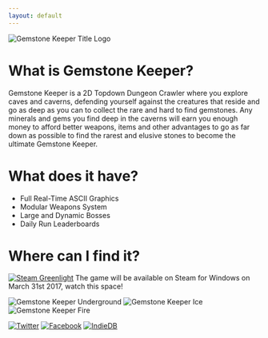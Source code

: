 ```yaml
---
layout: default
---
```


![Gemstone Keeper Title Logo](http://i.imgur.com/dzbnSG7.gif)

# What is Gemstone Keeper?
Gemstone Keeper is a 2D Topdown Dungeon Crawler where you explore caves and caverns, defending yourself against the creatures that reside and go as deep as you can to collect the rare and hard to find gemstones. Any minerals and gems you find deep in the caverns will earn you enough money to afford better weapons, items and other advantages to go as far down as possible to find the rarest and elusive stones to become the ultimate Gemstone Keeper.

# What does it have?
* Full Real-Time ASCII Graphics
* Modular Weapons System
* Large and Dynamic Bosses
* Daily Run Leaderboards

# Where can I find it?
[![Steam Greenlight](http://i.imgur.com/uj8mh9n.png)](https://steamcommunity.com/sharedfiles/filedetails/?id=661135046) 
The game will be available on Steam for Windows on March 31st 2017, watch this space!

![Gemstone Keeper Underground](http://i.imgur.com/0OOLJbD.png)
![Gemstone Keeper Ice](http://i.imgur.com/lX0NnvD.png)
![Gemstone Keeper Fire](http://i.imgur.com/21RCvIj.png)

[![Twitter](http://i.imgur.com/WtfSBE6.png)](https://twitter.com/gamepopper)	[![Facebook](http://i.imgur.com/ilk0vwl.png)](https://www.facebook.com/GamepopperGames/)	[![IndieDB](http://i.imgur.com/4mPkE6X.png)](http://www.indiedb.com/games/gemstone-keeper)
